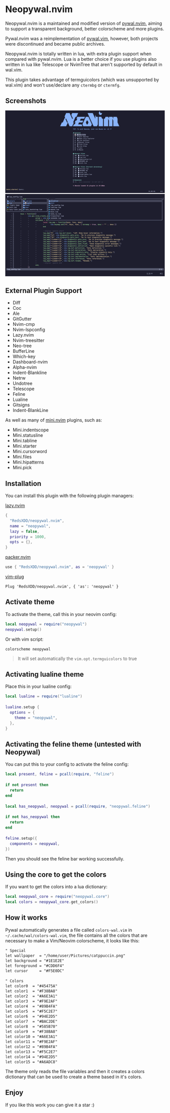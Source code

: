 # Neopywal.nvim

Neopywal.nvim is a maintained and modified version of
[pywal.nvim](https://github.com/AlphaTechnolog/pywal.nvim), aiming to support
a transparent background, better colorscheme and more plugins.

Pywal.nvim was a reimplementation of [pywal.vim](https://github.com/dylanaraps/wal.vim), however,
both projects were discontinued and became public archives.


Neopywal.nvim is totally written in lua, with extra plugin support when compared with pywal.nvim.
Lua is a better choice if you use plugins also written in lua like Telescope or
NvimTree that aren't supported by default in wal.vim.

This plugin takes advantage of termguicolors (which was unsupported by wal.vim)
and won't use/declare any `ctermbg` or `ctermfg`.

## Screenshots

![01](./.screenshots/01.png)
![02](./.screenshots/02.png)

## External Plugin Support

- Diff
- Coc
- Ale
- GitGutter
- Nvim-cmp
- Nvim-lspconfig
- Lazy.nvim
- Nvim-treesitter
- Neo-tree
- BufferLine
- Which-key
- Dashboard-nvim
- Alpha-nvim
- Indent-Blankline
- Netrw
- Undotree
- Telescope
- Feline
- Lualine
- Gitsigns
- Indent-BlankLine

As well as many of [mini.nvim](https://github.com/echasnovski/mini.nvim) plugins, such as:
- Mini.indentscope
- Mini.statusline
- Mini.tabline
- Mini.starter
- Mini.cursorword
- Mini.files
- Mini.hipatterns
- Mini.pick

## Installation

You can install this plugin with the following plugin managers:

[lazy.nvim](https://github.com/folke/lazy.nvim)
```lua
{
  "RedsXDD/neopywal.nvim",
  name = "neopywal",
  lazy = false,
  priority = 1000,
  opts = {},
}
```

[packer.nvim](https://github.com/wbthomason/packer.nvim)
```lua
use { "RedsXDD/neopywal.nvim", as = 'neopywal' }
```

[vim-plug](https://github.com/junegunn/vim-plug)
```vim
Plug 'RedsXDD/neopywal.nvim', { 'as': 'neopywal' }
```

## Activate theme

To activate the theme, call this in your neovim config:

```lua
local neopywal = require("neopywal")
neopywal.setup()
```

Or with vim script:

```vim
colorscheme neopywal
```

> It will set automatically the `vim.opt.termguicolors` to true

## Activating lualine theme

Place this in your lualine config:

```lua
local lualine = require("lualine")

lualine.setup {
  options = {
    theme = "neopywal",
  },
}
```

## Activating the feline theme (untested with Neopywal)

You can put this to your config to activate the feline config:

```lua
local present, feline = pcall(require, "feline")

if not present then
  return
end

local has_neopywal, neopywal = pcall(require, "neopywal.feline")

if not has_neopywal then
  return
end

feline.setup({
  components = neopywal,
})
```

Then you should see the feline bar working successfully.

## Using the core to get the colors

If you want to get the colors into a lua dictionary:

```lua
local neopywal_core = require("neopywal.core")
local colors = neopywal_core.get_colors()
```

## How it works

Pywal automatically generates a file called `colors-wal.vim` in
`~/.cache/wal/colors-wal.vim`, the file contains all the colors that are necessary
to make a Vim/Neovim colorscheme, it looks like this:

```vim
" Special
let wallpaper  = "/home/user/Pictures/catppuccin.png"
let background = "#1E1E2E"
let foreground = "#CDD6F4"
let cursor     = "#F5E0DC"

" Colors
let color0  = "#45475A"
let color1  = "#F38BA8"
let color2  = "#A6E3A1"
let color3  = "#F9E2AF"
let color4  = "#89B4FA"
let color5  = "#F5C2E7"
let color6  = "#94E2D5"
let color7  = "#BAC2DE"
let color8  = "#585B70"
let color9  = "#F38BA8"
let color10 = "#A6E3A1"
let color11 = "#F9E2AF"
let color12 = "#89B4FA"
let color13 = "#F5C2E7"
let color14 = "#94E2D5"
let color15 = "#A6ADC8"
```

The theme only reads the file variables and then it creates a colors dictionary that
can be used to create a theme based in it's colors.

## Enjoy

If you like this work you can give it a star :)
